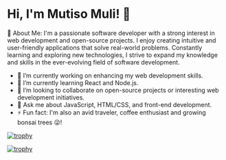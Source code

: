 # Hi, I'm Mutiso Muli! 👋

💫 About Me:
I'm a passionate software developer with a strong interest in web development and open-source projects. I enjoy creating intuitive and user-friendly applications that solve real-world problems. Constantly learning and exploring new technologies, I strive to expand my knowledge and skills in the ever-evolving field of software development.

- 🔭 I’m currently working on enhancing my web development skills.
- 🌱 I’m currently learning React and Node.js.
- 👯 I’m looking to collaborate on open-source projects or interesting web development initiatives.
- 💬 Ask me about JavaScript, HTML/CSS, and front-end development.
- ⚡ Fun fact: I'm also an avid traveler, coffee enthusiast and growing bonsai trees 😜!
  

[![trophy](https://github-profile-trophy.vercel.app/?username=MutisoMuli)](https://github.com/ryo-ma/github-profile-trophy)

[![trophy](https://github-profile-trophy.vercel.app/?username=MutisoMuli)](https://github.com/ryo-ma/github-profile-trophy)
